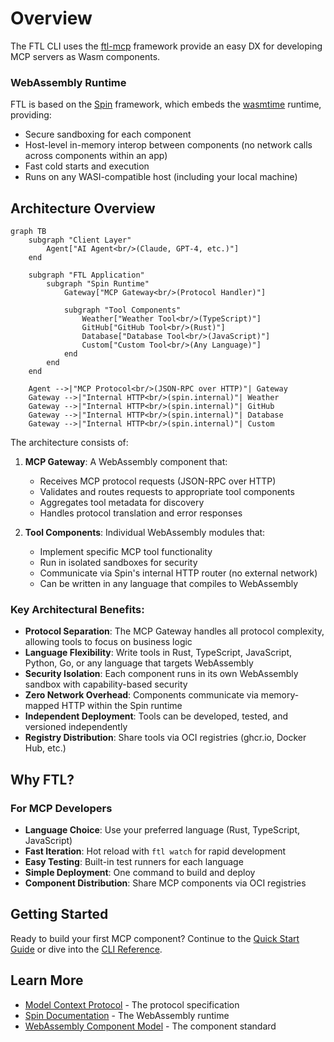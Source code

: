 # Overview

The FTL CLI uses the [ftl-mcp](https://github.com/fastertools/ftl-mcp) framework provide an easy DX for developing MCP servers as Wasm components.

### WebAssembly Runtime

FTL is based on the [Spin](https://www.fermyon.com/spin) framework, which embeds the [wasmtime](https://github.com/bytecodealliance/wasmtime) runtime, providing:
- Secure sandboxing for each component
- Host-level in-memory interop between components (no network calls across components within an app)
- Fast cold starts and execution
- Runs on any WASI-compatible host (including your local machine)

## Architecture Overview

```mermaid
graph TB
    subgraph "Client Layer"
        Agent["AI Agent<br/>(Claude, GPT-4, etc.)"]
    end
    
    subgraph "FTL Application" 
        subgraph "Spin Runtime"
            Gateway["MCP Gateway<br/>(Protocol Handler)"]
            
            subgraph "Tool Components"
                Weather["Weather Tool<br/>(TypeScript)"]
                GitHub["GitHub Tool<br/>(Rust)"]
                Database["Database Tool<br/>(JavaScript)"]
                Custom["Custom Tool<br/>(Any Language)"]
            end
        end
    end
    
    Agent -->|"MCP Protocol<br/>(JSON-RPC over HTTP)"| Gateway
    Gateway -->|"Internal HTTP<br/>(spin.internal)"| Weather
    Gateway -->|"Internal HTTP<br/>(spin.internal)"| GitHub
    Gateway -->|"Internal HTTP<br/>(spin.internal)"| Database
    Gateway -->|"Internal HTTP<br/>(spin.internal)"| Custom
```

The architecture consists of:

1. **MCP Gateway**: A WebAssembly component that:
   - Receives MCP protocol requests (JSON-RPC over HTTP)
   - Validates and routes requests to appropriate tool components
   - Aggregates tool metadata for discovery
   - Handles protocol translation and error responses

2. **Tool Components**: Individual WebAssembly modules that:
   - Implement specific MCP tool functionality
   - Run in isolated sandboxes for security
   - Communicate via Spin's internal HTTP router (no external network)
   - Can be written in any language that compiles to WebAssembly

### Key Architectural Benefits:

- **Protocol Separation**: The MCP Gateway handles all protocol complexity, allowing tools to focus on business logic
- **Language Flexibility**: Write tools in Rust, TypeScript, JavaScript, Python, Go, or any language that targets WebAssembly
- **Security Isolation**: Each component runs in its own WebAssembly sandbox with capability-based security
- **Zero Network Overhead**: Components communicate via memory-mapped HTTP within the Spin runtime
- **Independent Deployment**: Tools can be developed, tested, and versioned independently
- **Registry Distribution**: Share tools via OCI registries (ghcr.io, Docker Hub, etc.)

## Why FTL?

### For MCP Developers

- **Language Choice**: Use your preferred language (Rust, TypeScript, JavaScript)
- **Fast Iteration**: Hot reload with `ftl watch` for rapid development
- **Easy Testing**: Built-in test runners for each language
- **Simple Deployment**: One command to build and deploy
- **Component Distribution**: Share MCP components via OCI registries

## Getting Started

Ready to build your first MCP component? Continue to the [Quick Start Guide](./quickstart.md) or dive into the [CLI Reference](./cli-reference.md).

## Learn More

- [Model Context Protocol](https://modelcontextprotocol.io) - The protocol specification
- [Spin Documentation](https://developer.fermyon.com/spin) - The WebAssembly runtime
- [WebAssembly Component Model](https://component-model.bytecodealliance.org/) - The component standard